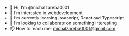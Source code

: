 - 👋 Hi, I’m @michalzareba0001
- 👀 I’m interested in webdevelopment
- 🌱 I’m currently learning javascript, React and Typescript
- 💞️ I’m looking to collaborate on something interesting
- 📫 How to reach me: michalzareba0001@gmail.com

<!---
michalzareba0001/michalzareba0001 is a ✨ special ✨ repository because its `README.md` (this file) appears on your GitHub profile.
You can click the Preview link to take a look at your changes.
--->
